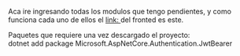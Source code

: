 Aca ire ingresando todas los modulos que tengo pendientes, y como funciona cada uno de ellos 
el [link: ](https://github.com/gomezteo1/sistema-indicadores) del fronted es este.

Paquetes que requiere una vez descargado el proyecto:  
dotnet add package Microsoft.AspNetCore.Authentication.JwtBearer

